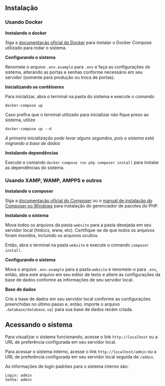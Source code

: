 ## Instalação

### Usando Docker

**Instalando o docker**

Siga a [documentação oficial do Docker](https://docs.docker.com/compose/install/) para instalar o Docker Compose utilizado para rodar o sistema.

**Configurando o sistema**

Renomeie o arquivo `.env.example` para `.env` e faça as configurações do sistema, alterando as portas e senhas conforme necessário em seu servidor (somente para produção ou troca de portas).

**Inicializando os contêineres**

Para inicializar, abra o terminal na pasta do sistema e execute o comando
```
docker-compose up
```

Caso prefira que o terminal utilizado para inicializar não fique preso ao sistema, utilize
```
docker-compose up --d
```

*A primeira inicialização pode levar alguns segundos, pois o sistema está migrando a base de dados*

**Instalando dependências**

Execute o comando `docker-compose run php composer install` para instalar as dependências do sistema.

### Usando XAMP, WAMP, AMPPS e outros

**Instalando o composer**

Siga a [documentação oficial do Composer](https://getcomposer.org/download/) ou o [manual de instalação do Composer no Windows](https://medium.com/@marcos.paegle/php-moderno-instalando-o-composer-windows-d45c29ba1fe1) para instalação do gerenciador de pacotes do PHP.

**Instalando o sistema**

Mova todos os arquivos da pasta `website` para a pasta desejada em seu servidor local (htdocs, www, etc). Certifique-se de que todos os arquivos foram movidos, incluindo os arquivos ocultos.

Então, abra o terminal na pasta `website` e execute o comando `composer install`.

**Configurando o sistema**

Mova o arquivo `.env.example` para a pasta `website` e renomeie-o para `.env`, então, abra este arquivo em seu editor de texto e altere as configurações da base de dados conforme as informações de seu servidor local.

**Base de dados**

Crie a base de dados em seu servidor local conforme as configurações preenchidas no último passo e, então, importe o arquivo `.database/database.sql` para sua base de dados recém criada.

## Acessando o sistema

Para visualizar o sistema funcionando, acesse o link `http://localhost` ou a URL de preferência configurada em seu servidor local.

Para acessar o sistema interno, acesse o link `http://localhost/admin` ou a URL de preferẽncia configurada em seu servidor local seguida de `/admin`.

As informações de login padrões para o sistema interno são:

```
Login: admin
Senha: admin
```